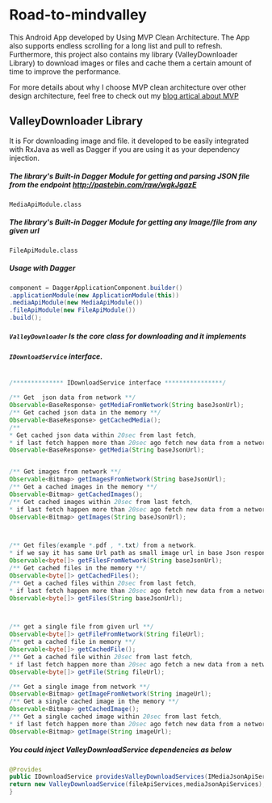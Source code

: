 # Road-to-mindvalley
This Android App developed by Using MVP Clean Architecture.
The App also supports endless scrolling for a long list and pull to refresh.
Furthermore, this project also contains my library (ValleyDownloader Library) to download images or files and cache them a certain amount of time to improve the performance.

For more details about why I choose MVP clean architecture  over other design architecture, feel free to check out my [blog artical about MVP](https://baraabytes.com/why-you-should-use-mvp-clean-architecture-in-your-next-android-project/ "blog artical about MVP")

## ValleyDownloader Library
It is For downloading image and file. it developed to be easily integrated with RxJava as well as Dagger if you are using it as your dependency injection.

##### The library's Built-in Dagger Module for getting  and parsing JSON file from the endpoint  http://pastebin.com/raw/wgkJgazE
`MediaApiModule.class`
##### The library's Built-in Dagger Module for getting any Image/file from any given url
`FileApiModule.class`

##### Usage with Dagger 
```java
component = DaggerApplicationComponent.builder()
.applicationModule(new ApplicationModule(this))
.mediaApiModule(new MediaApiModule())
.fileApiModule(new FileApiModule())
.build();
```


##### `ValleyDownloader` Is the core class for downloading and it implements  
##### `IDownloadService` interface.  

```java

/************** IDownloadService interface ****************/

/** Get  json data from network **/
Observable<BaseResponse> getMediaFromNetwork(String baseJsonUrl);
/** Get cached json data in the memory **/
Observable<BaseResponse> getCachedMedia();
/** 
* Get cached json data within 20sec from last fetch,
* if last fetch happen more than 20sec ago fetch new data from a network **/
Observable<BaseResponse> getMedia(String baseJsonUrl); 


/** Get images from network **/
Observable<Bitmap> getImagesFromNetwork(String baseJsonUrl);
/** Get a cached images in the memory **/
Observable<Bitmap> getCachedImages();
/** Get cached images within 20sec from last fetch,
* if last fetch happen more than 20sec ago fetch new data from a network **/
Observable<Bitmap> getImages(String baseJsonUrl);



/** Get files(example *.pdf , *.txt) from a network.
* if we say it has same Url path as small image url in base Json response. **/
Observable<byte[]> getFilesFromNetwork(String baseJsonUrl);
/** Get cached files in the memory **/
Observable<byte[]> getCachedFiles();
/** Get a cached files within 20sec from last fetch,
* if last fetch happen more than 20sec ago fetch new data from a network **/
Observable<byte[]> getFiles(String baseJsonUrl);



/** get a single file from given url **/
Observable<byte[]> getFileFromNetwork(String fileUrl);
/** get a cached file in memory **/
Observable<byte[]> getCachedFile();
/** Get a cached file within 20sec from last fetch,
* if last fetch happen more than 20sec ago fetch a new data from a network **/
Observable<byte[]> getFile(String fileUrl);

/** Get a single image from network **/
Observable<Bitmap> getImageFromNetwork(String imageUrl);
/** Get a single cached image in the memory **/
Observable<Bitmap> getCachedImage();
/** Get a single cached image within 20sec from last fetch,
* if last fetch happen more than 20sec ago fetch new data from a network **/
Observable<Bitmap> getImage(String imageUrl);
```





##### You could inject ValleyDownloadService dependencies as below

```java
@Provides
public IDownloadService providesValleyDownloadServices(IMediaJsonApiServices mediaJsonApiServices, IFileApiServices fileApiServices){
return new ValleyDownloadService(fileApiServices,mediaJsonApiServices);
}
```




















